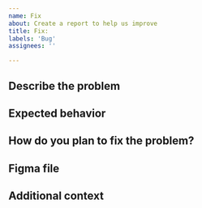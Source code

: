 ```yaml
---
name: Fix
about: Create a report to help us improve
title: Fix:
labels: 'Bug'
assignees: ''

---
```


## Describe the problem
<!--A clear and concise description of what the bug is. Please add some **screenshots** to make it clearer-->


## Expected behavior
<!--A clear and concise description of what you expected to happen.-->


## How do you plan to fix the problem?
<!--Try to explain how could you/we fix the problem.-->


## Figma file
<!--If you have fixed the issue yourself don't forget to send us your **.FIG** so we can fix this on our main file.-->


## Additional context
<!--Add any other context about the problem here. (screenshots etc.)-->

